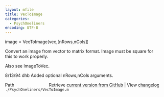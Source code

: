 ```yaml
---
layout: mfile
title: VecToImage
categories:
  - PsychOneliners
encoding: UTF-8
---
```


image = VecToImage(vec,[nRows,nCols])

Convert an image from vector to matrix format.
Image must be square for this to work properly.

Also see ImageToVec.

8/13/94     dhb     Added optional nRows,nCols arguments.


<div class="code_header" style="text-align:right;">
  <span style="float:left;">Path&nbsp;&nbsp;</span> <span class="counter">Retrieve <a href=
  "https://raw.github.com/Psychtoolbox-3/Psychtoolbox-3/beta/./PsychOneliners/VecToImage.m">current version from GitHub</a> | View <a href=
  "https://github.com/Psychtoolbox-3/Psychtoolbox-3/commits/beta/./PsychOneliners/VecToImage.m">changelog</a></span>
</div>
<div class="code">
  <code>./PsychOneliners/VecToImage.m</code>
</div>

